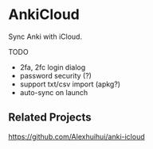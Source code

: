 AnkiCloud
==========

Sync Anki with iCloud.

TODO
- 2fa, 2fc login dialog
- password security (?)
- support txt/csv import (apkg?)
- auto-sync on launch

## Related Projects
https://github.com/Alexhuihui/anki-icloud